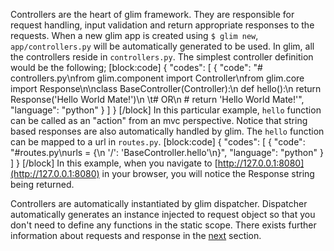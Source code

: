 Controllers are the heart of glim framework. They are responsible for request handling, input validation and return appropriate responses to the requests. When a new glim app is created using `$ glim new`, `app/controllers.py` will be automatically generated to be used. In glim, all the controllers reside in `controllers.py`. The simplest controller definition would be the following;
[block:code]
{
  "codes": [
    {
      "code": "# controllers.py\nfrom glim.component import Controller\nfrom glim.core import Response\n\nclass BaseController(Controller):\n    def hello():\n        return Response('Hello World Mate!')\n      \t# OR\n        # return 'Hello World Mate!'",
      "language": "python"
    }
  ]
}
[/block]
In this particular example, `hello` function can be called as an "action" from an mvc perspective. Notice that string based responses are also automatically handled by glim. The `hello` function can be mapped to a url in `routes.py`.
[block:code]
{
  "codes": [
    {
      "code": "#routes.py\nurls = {\n    '/': 'BaseController.hello'\n}",
      "language": "python"
    }
  ]
}
[/block]
In this example, when you navigate to [http://127.0.0.1:8080](http://127.0.0.1:8080) in your browser, you will notice the Response string being returned.

Controllers are automatically instantiated by glim dispatcher. Dispatcher automatically generates an instance injected to request object so that you don't need to define any functions in the static scope. There exists further information about requests and response in   the [next](doc:request--response) section.